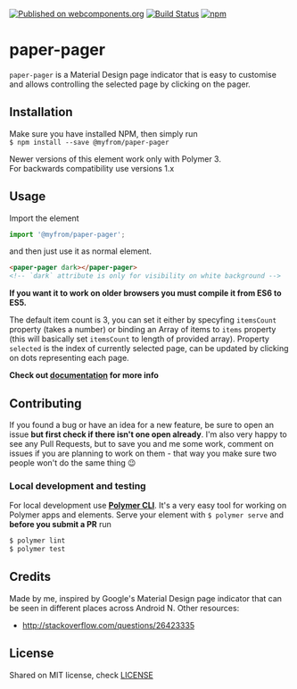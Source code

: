 [![Published on webcomponents.org](https://img.shields.io/badge/webcomponents.org-published-blue.svg?style=flat-square)](https://www.webcomponents.org/element/myfrom/paper-pager)
[![Build Status](https://img.shields.io/travis/rust-lang/rust.svg?style=flat-square)](https://travis-ci.org/myfrom/paper-pager)
[![npm](https://img.shields.io/npm/v/@myfrom/paper-pager.svg?style=flat-square)](https://www.npmjs.com/package/@myfrom/paper-pager)

# paper-pager

`paper-pager` is a Material Design page indicator that is easy to customise and allows controlling the selected page by clicking on the pager.

## Installation

Make sure you have installed NPM, then simply run  
`$ npm install --save @myfrom/paper-pager`

Newer versions of this element work only with Polymer 3.  
For backwards compatibility use versions 1.x

## Usage

Import the element
```js
import '@myfrom/paper-pager';
```
 and then just use it as normal element.
<!--
```
<custom-element-demo>
  <template>
    <link rel="import" href="paper-pager.html">
    <next-code-block></next-code-block>
  </template>
</custom-element-demo>
```
-->
```html
<paper-pager dark></paper-pager>
<!-- `dark` attribute is only for visibility on white background -->
```

**If you want it to work on older browsers you must compile it from ES6 to ES5.**

The default item count is 3, you can set it either by specyfing `itemsCount` property (takes a number) or binding an Array of items to `items` property (this will basically set `itemsCount` to length of provided array).
Property `selected` is the index of currently selected page, can be updated by clicking on dots representing each page.

**Check out [documentation](https://www.webcomponents.org/element/myfrom/paper-pager/elements/paper-pager) for more info**

## Contributing

If you found a bug or have an idea for a new feature, be sure to open an issue **but first check if there isn't one open already**. I'm also very happy to see any Pull Requests, but to save you and me some work, comment on issues if you are planning to work on them - that way you make sure two people won't do the same thing :wink:

### Local development and testing

For local development use **[Polymer CLI](https://www.polymer-project.org/3.0/docs/tools/polymer-cli)**. It's a very easy tool for working on Polymer apps and elements. Serve your element with `$ polymer serve` and **before you submit a PR** run
```bash
$ polymer lint
$ polymer test
```

## Credits

Made by me, inspired by Google's Material Design page indicator that can be seen in different places across Android N.
Other resources:
- http://stackoverflow.com/questions/26423335

## License

Shared on MIT license, check [LICENSE](LICENSE)
